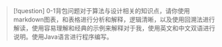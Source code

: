 >[!question]
>0-1背包问题对于算法与设计相关的知识点，请你使用markdown图表，和表格进行分析和解释，逻辑清晰，以及使用回溯法进行解读，使用容易理解和经典的示例来解释对于我，使用英文和中文双语进行说明。使用Java语言进行程序编写。